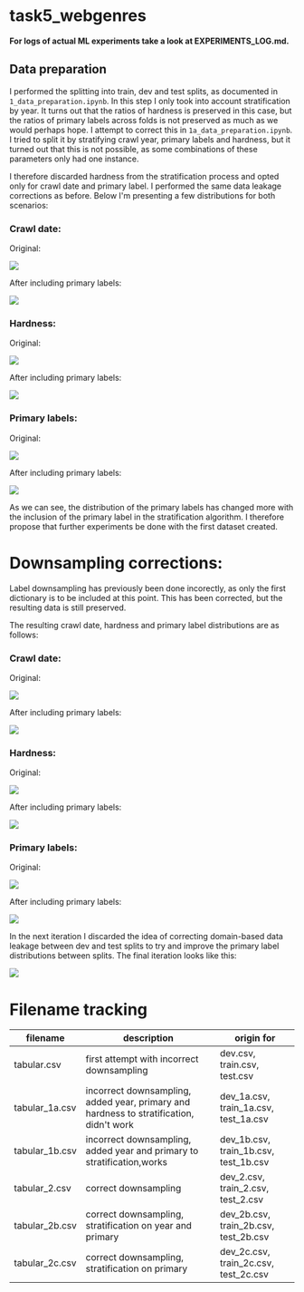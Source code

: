 # task5_webgenres


**For logs of actual ML experiments take a look at EXPERIMENTS_LOG.md.**


## Data preparation

I performed the splitting into train, dev and test splits, as documented in `1_data_preparation.ipynb`. In this step I only took into account stratification by year. It turns out that the ratios of hardness is preserved in this case, but the ratios of primary labels across folds is not preserved as much as we would perhaps hope. I attempt to correct this in `1a_data_preparation.ipynb`. I tried to split it by stratifying crawl year, primary labels and hardness, but it turned out that this is not possible, as some combinations of these parameters only had one instance.

I therefore discarded hardness from the stratification process and opted only for crawl date and primary label. I performed the same data leakage corrections as before. Below I'm presenting a few distributions for both scenarios:

### Crawl date:

Original:

![](.images/../images/1_crawled.png)

After including primary labels:

![](images/1b_crawled.png)

### Hardness:

Original: 

![](images/1_hardness.png)

After including primary labels:

![](images/1b_hardness.png)

### Primary labels:

Original:

![](images/1_primaries.png)

After including primary labels:

![](images/1b_primaries.png)

As we can see, the distribution of the primary labels has changed more with the inclusion of the primary label in the stratification algorithm. I therefore propose that further experiments be done with the first dataset created.


# Downsampling corrections:

Label downsampling has previously been done incorectly, as only the first dictionary is to be included at this point. This has been corrected, but the resulting data is still preserved.

The resulting crawl date, hardness and primary label distributions are as follows:

### Crawl date:

Original:

![](images/2_crawled.png)

After including primary labels:

![](images/2b_crawled.png)

### Hardness:

Original: 

![](images/2_hardness.png)

After including primary labels:

![](images/2b_hardness.png)

### Primary labels:

Original:

![](images/2_primaries.png)

After including primary labels:

![](images/2b_primaries.png)

In the next iteration I discarded the idea of correcting domain-based data leakage between dev and test splits to try and improve the primary label distributions between splits. The final iteration looks like this:

![](images/2c_primaries.png)



# Filename tracking

|filename|description|origin for|
|---|---|---|
|tabular.csv|first attempt with incorrect downsampling|dev.csv, train.csv, test.csv|
|tabular_1a.csv|incorrect downsampling, added year, primary and hardness to stratification, didn't work|dev_1a.csv, train_1a.csv, test_1a.csv|
|tabular_1b.csv|incorrect downsampling, added year and primary to stratification,works|dev_1b.csv, train_1b.csv, test_1b.csv|
|tabular_2.csv|correct downsampling|dev_2.csv, train_2.csv, test_2.csv|
|tabular_2b.csv|correct downsampling, stratification on year and primary|dev_2b.csv, train_2b.csv, test_2b.csv|
|tabular_2c.csv|correct downsampling, stratification on primary|dev_2c.csv, train_2c.csv, test_2c.csv|